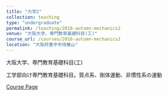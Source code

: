 ```yaml
---
title: "力学2"
collection: teaching
type: "undergraduate"
permalink: /teaching/2018-autumn-mechanics2
venue: "大阪大学、専門教育基礎科目(工)"
course_url: /courses/2018-autumn-mechanics2
location: "大阪府豊中市待兼山"
---
```


大阪大学、専門教育基礎科目(工)

工学部向け専門教育基礎科目。質点系、剛体運動、非慣性系の運動


<a href='https://stsykw.github.io/courses/2018-autumn-mechanics2'>Course Page</a>
